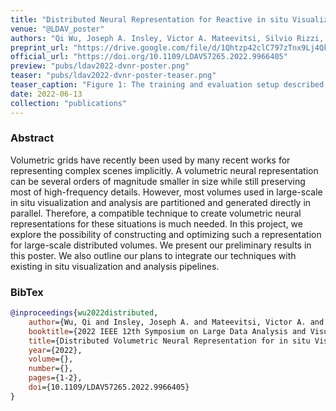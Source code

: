```yaml
---
title: "Distributed Neural Representation for Reactive in situ Visualization"
venue: "@LDAV_poster"
authors: "Qi Wu, Joseph A. Insley, Victor A. Mateevitsi, Silvio Rizzi, and Kwan-Liu Ma"
preprint_url: "https://drive.google.com/file/d/1Qhtzp42clC797zTnx9Lj4QkfYQJYX8kU/view?usp=sharing"
official_url: "https://doi.org/10.1109/LDAV57265.2022.9966405"
preview: "pubs/ldav2022-dvnr-poster.png"
teaser: "pubs/ldav2022-dvnr-poster-teaser.png"
teaser_caption: "Figure 1: The training and evaluation setup described in this poster. As a proof of concept, we use a regular volume that is pre-partitioned into two. Ghost voxels are also computed during the partitioning process."
date: 2022-06-13
collection: "publications"
---
```


### Abstract

Volumetric grids have recently been used by many recent works for representing complex scenes implicitly. A volumetric neural representation can be several orders of magnitude smaller in size while still preserving most of high-frequency details. However, most volumes used in large-scale in situ visualization and analysis are partitioned and generated directly in parallel. Therefore, a compatible technique to create volumetric neural representations for these situations is much needed. In this project, we explore the possibility of constructing and optimizing such a representation for large-scale distributed volumes. We present our preliminary results in this poster. We also outline our plans to integrate our techniques with existing in situ visualization and analysis pipelines.

### BibTex

```bibtex
@inproceedings{wu2022distributed,
    author={Wu, Qi and Insley, Joseph A. and Mateevitsi, Victor A. and Rizzi, Silvio and Ma, Kwan-Liu},
    booktitle={2022 IEEE 12th Symposium on Large Data Analysis and Visualization (LDAV)},
    title={Distributed Volumetric Neural Representation for in situ Visualization and Analysis},
    year={2022},
    volume={},
    number={},
    pages={1-2},
    doi={10.1109/LDAV57265.2022.9966405}
}
```

